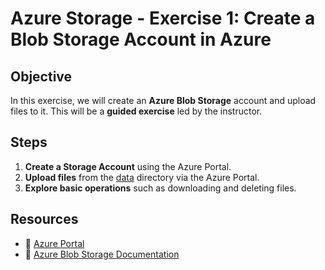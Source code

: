 # Azure Storage - Exercise 1: Create a Blob Storage Account in Azure  

## **Objective**  

In this exercise, we will create an **Azure Blob Storage** account and upload files to it. This will be a **guided exercise** led by the instructor.  

## **Steps**  

1. **Create a Storage Account** using the Azure Portal.  
2. **Upload files** from the [data](./data/) directory via the Azure Portal.  
3. **Explore basic operations** such as downloading and deleting files.  

## **Resources**  

- 📌 [Azure Portal](https://portal.azure.com)  
- 📖 [Azure Blob Storage Documentation](https://learn.microsoft.com/en-us/azure/storage/blobs/)  
